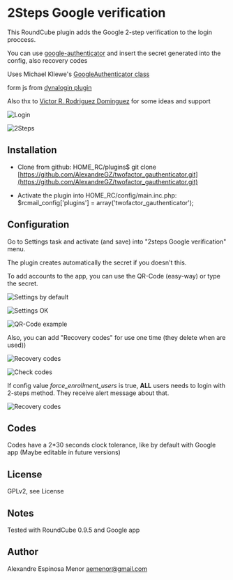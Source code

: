 2Steps Google verification
==========================

This RoundCube plugin adds the Google 2-step verification to the login proccess.

You can use [google-authenticator](https://code.google.com/p/google-authenticator/) and insert the secret generated into the config, also recovery codes

Uses Michael Kliewe's [GoogleAuthenticator class](https://github.com/PHPGangsta/GoogleAuthenticator/)

form js from [dynalogin plugin](https://github.com/amaramrahul/dynalogin/)

Also thx to [Victor R. Rodriguez Dominguez](https://github.com/vrdominguez) for some ideas and support  


![Login](https://raw.github.com/AlexandreGZ/twofactor_gauthenticator/master/screenshots/001-login.png)

![2Steps](https://raw.github.com/AlexandreGZ/twofactor_gauthenticator/master/screenshots/002-2steps.png)


Installation
------------
- Clone from github:
    HOME_RC/plugins$ git clone [https://github.com/AlexandreGZ/twofactor_gauthenticator.git](https://github.com/AlexandreGZ/twofactor_gauthenticator.git)

- Activate the plugin into HOME_RC/config/main.inc.php:
    $rcmail_config['plugins'] = array('twofactor_gauthenticator');


Configuration
-------------
Go to Settings task and activate (and save) into "2steps Google verification" menu.

The plugin creates automatically the secret if you doesn't this.
	
To add accounts to the app, you can use the QR-Code (easy-way) or type the secret.

![Settings by default](https://raw.github.com/AlexandreGZ/twofactor_gauthenticator/master/screenshots/003-settings_default.png)

![Settings OK](https://raw.github.com/AlexandreGZ/twofactor_gauthenticator/master/screenshots/004-settings_ok.png)

![QR-Code example](https://raw.github.com/AlexandreGZ/twofactor_gauthenticator/master/screenshots/005-settings_qr_code.png)


Also, you can add "Recovery codes" for use one time (they delete when are used))

![Recovery codes](https://raw.github.com/AlexandreGZ/twofactor_gauthenticator/master/screenshots/006-recovery_codes.png) 


![Check codes](https://raw.github.com/AlexandreGZ/twofactor_gauthenticator/master/screenshots/007-check_code.png) 


If config value *force_enrollment_users* is true, **ALL** users needs to login with 2-steps method. They receive alert message about that.

![Recovery codes](https://raw.github.com/AlexandreGZ/twofactor_gauthenticator/master/screenshots/008-msg_infor_about_enrollment.png) 



Codes
-----
Codes have a 2*30 seconds clock tolerance, like by default with Google app (Maybe editable in future versions)


License
-------
GPLv2, see License

Notes
-----
Tested with RoundCube 0.9.5 and Google app

Author
------
Alexandre Espinosa Menor <aemenor@gmail.com>
